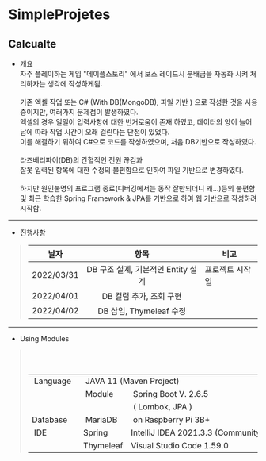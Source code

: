 # SimpleProjetes
## Calcualte 
* 개요  
자주 플레이하는 게임 "메이플스토리" 에서 보스 레이드시 분배금을 자동화 시켜 처리하자는 생각에 작성하게됨.</br></br>
기존 엑셀 작업 또는 C# (With DB(MongoDB), 파일 기반 ) 으로 작성한 것을 사용중이지만, 여러가지 문제점이 발생하였다.</br>
엑셀의 경우 일일이 입력사항에 대한 번거로움이 존재 하였고, 데이터의 양이 늘어남에 따라 작업 시간이 오래 걸린다는 단점이 있었다. </br>
이를 해결하기 위하여 C#으로 코드를 작성하였으며, 처음 DB기반으로 작성하였다. </br>  
라즈베리파이(DB)의 간혈적인 전원 끊김과</br>
잘못 입력된 항목에 대한 수정의 불편함으로 인하여 파일 기반으로 변경하였다.</br></br>
하지만 원인불명의 프로그램 종료(디버깅에서는 동작 잘만되더니 왜...)등의 불편함 및 최근 학습한 Spring Framework & JPA를 기반으로 하여 웹 기반으로 작성하려 시작함.

-------
* 진행사항
>|   날자   |    항목    |비고|
>|   :-:    |   :-:      |-|
>|2022/03/31| DB 구조 설계, 기본적인 Entity 설계|프로젝트 시작일|
>|2022/04/01 | DB 컬럼 추가, 조회 구현||
>|2022/04/02| DB 삽입, Thymeleaf 수정|

--------
* Using Modules
> <table>
>    <tr>
>        <td> Language  </td>
>        <td colspan=2> JAVA 11 (Maven Project)  </td>
>    </tr>
>    <tr>
>        <td></td>
>        <td> Module </td>
>        <td> Spring Boot V. 2.6.5 </td>
>    </tr>    
>    <tr>
>      <td></td>
>        <td> </td>
>        <td> ( Lombok, JPA ) </td>
>    </tr>
>    <tr>
>        <td>Database </td>
>        <td> MariaDB </td>
>        <td> on Raspberry Pi 3B+ </td>
>    </tr>
>    <tr>
>   <td> IDE </td>
>   <td>Spring </td>
>   <td colspan=2>IntelliJ IDEA 2021.3.3 (Community Edition)</td>
>    </tr>
>   <tr>
>   <td></td>
>   <td > Thymeleaf</td>
>   <td> Visual Studio Code 1.59.0 </td> 
>   </tr>
></table>
